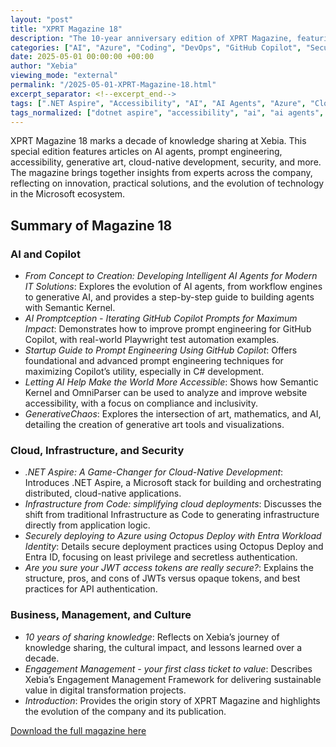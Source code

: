 ```yaml
---
layout: "post"
title: "XPRT Magazine 18"
description: "The 10-year anniversary edition of XPRT Magazine, featuring deep dives into AI, cloud-native development, security, infrastructure, and knowledge sharing from Xebia’s experts."
categories: ["AI", "Azure", "Coding", "DevOps", "GitHub Copilot", "Security"]
date: 2025-05-01 00:00:00 +00:00
author: "Xebia"
viewing_mode: "external"
permalink: "/2025-05-01-XPRT-Magazine-18.html"
excerpt_separator: <!--excerpt_end-->
tags: [".NET Aspire", "Accessibility", "AI", "AI Agents", "Azure", "Cloud Native", "Coding", "Community", "DevOps", "Engagement Management", "Entra ID", "Generative AI", "GitHub Copilot", "Infrastructure From Code", "JWT", "Knowledge Sharing", "Magazines", "Octopus Deploy", "Prompt Engineering", "Security", "Semantic Kernel"]
tags_normalized: ["dotnet aspire", "accessibility", "ai", "ai agents", "azure", "cloud native", "coding", "community", "devops", "engagement management", "entra id", "generative ai", "github copilot", "infrastructure from code", "jwt", "knowledge sharing", "magazines", "octopus deploy", "prompt engineering", "security", "semantic kernel"]
---
```


XPRT Magazine 18 marks a decade of knowledge sharing at Xebia. This special edition features articles on AI agents, prompt engineering, accessibility, generative art, cloud-native development, security, and more. The magazine brings together insights from experts across the company, reflecting on innovation, practical solutions, and the evolution of technology in the Microsoft ecosystem.
<!--excerpt_end-->

## Summary of Magazine 18

### AI and Copilot

- *From Concept to Creation: Developing Intelligent AI Agents for Modern IT Solutions*: Explores the evolution of AI agents, from workflow engines to generative AI, and provides a step-by-step guide to building agents with Semantic Kernel.
- *AI Promptception - Iterating GitHub Copilot Prompts for Maximum Impact*: Demonstrates how to improve prompt engineering for GitHub Copilot, with real-world Playwright test automation examples.
- *Startup Guide to Prompt Engineering Using GitHub Copilot*: Offers foundational and advanced prompt engineering techniques for maximizing Copilot’s utility, especially in C# development.
- *Letting AI Help Make the World More Accessible*: Shows how Semantic Kernel and OmniParser can be used to analyze and improve website accessibility, with a focus on compliance and inclusivity.
- *GenerativeChaos*: Explores the intersection of art, mathematics, and AI, detailing the creation of generative art tools and visualizations.

### Cloud, Infrastructure, and Security

- *.NET Aspire: A Game-Changer for Cloud-Native Development*: Introduces .NET Aspire, a Microsoft stack for building and orchestrating distributed, cloud-native applications.
- *Infrastructure from Code: simplifying cloud deployments*: Discusses the shift from traditional Infrastructure as Code to generating infrastructure directly from application logic.
- *Securely deploying to Azure using Octopus Deploy with Entra Workload Identity*: Details secure deployment practices using Octopus Deploy and Entra ID, focusing on least privilege and secretless authentication.
- *Are you sure your JWT access tokens are really secure?*: Explains the structure, pros, and cons of JWTs versus opaque tokens, and best practices for API authentication.

### Business, Management, and Culture

- *10 years of sharing knowledge*: Reflects on Xebia’s journey of knowledge sharing, the cultural impact, and lessons learned over a decade.
- *Engagement Management - your first class ticket to value*: Describes Xebia’s Engagement Management Framework for delivering sustainable value in digital transformation projects.
- *Introduction*: Provides the origin story of XPRT Magazine and highlights the evolution of the company and its publication.

[Download the full magazine here](https://pages.xebia.com/microsoft-services-xprt-magazine-18-the-gold-edition-01)
